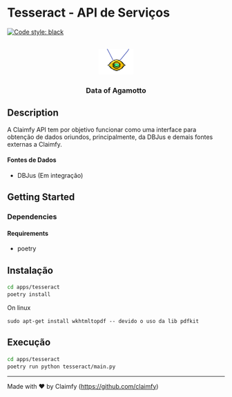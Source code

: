 # Tesseract - API de Serviços

[![Code style: black](https://img.shields.io/badge/code%20style-black-000000.svg)](https://github.com/psf/black)

<!-- PROJECT LOGO -->
<br />
<div align="center">
  <a href="https://github.com/claimfy/cfy-infinity-arc">
    <img src="https://raw.githubusercontent.com/claimfy/claimfy/main/images/eye-of-agamotto-pixel-art.png" alt="Logo" width="80" height="60">
  </a>

  <h3 align="center">Data of Agamotto</h3>

</div>

## Description

A Claimfy API tem por objetivo funcionar como uma interface para obtenção de dados oriundos, principalmente, da DBJus e demais fontes externas a Claimfy.

#### Fontes de Dados
- DBJus (Em integração)

## Getting Started

### Dependencies

#### Requirements

- poetry


## Instalação

```sh
cd apps/tesseract
poetry install
```

On linux

```
sudo apt-get install wkhtmltopdf -- devido o uso da lib pdfkit
```

## Execução

```sh
cd apps/tesseract
poetry run python tesseract/main.py
```

---

Made with ♥ by Claimfy (https://github.com/claimfy)
​

